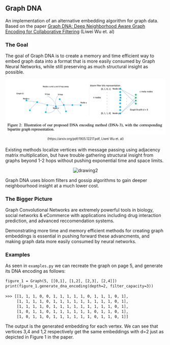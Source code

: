 ## Graph DNA

An implementation of an alternative embedding algorithm for graph data.
Based on the paper [Graph DNA: Deep Neighborhood Aware Graph Encoding for Collaborative Filtering](https://arxiv.org/pdf/1905.12217.pdf) (Liwei Wu et. al)

### The Goal


The goal of Graph DNA is to create a memory and time efficient way to embed graph data into a format that is more easily consumed by Graph Neural Networks, while still preserving as much structural insight as possible. 

<p align="center">
  <img src="/dna_demo.png" alt="drawing1" width="600"/>
  <br>
  <sub><sup>(https://arxiv.org/pdf/1905.12217.pdf, Liwei Wu et. al)</sup></sub>
</p>

Existing methods localize vertices with message passing using adjacency matrix multiplication, but have trouble gathering structural insight
from graphs beyond 1-2 hops without pushing exponential time and space limits. 

<p align="center">
  <img src="https://www.outsystems.com/blog/-/media/images/blog/posts/graph-neural-networks/nn-gif-5.gif?h=393&w=750&updated=20190809155049" alt="drawing2" width="500"/>
</p>

Graph DNA uses bloom filters and gossip algorithms to gain deeper neighbourhood insight at a much lower cost.

### The Bigger Picture

Graph Convolutional Networks are extremely powerful tools in biology, social networks & eCommerce with applications including 
drug interaction prediction, and advanced reccomendation systems. 

Demonstrating more time and memory efficient methods for creating graph embeddings is essential in pushing forward these advancments,
and making graph data more easily consumed by neural networks. 


### Examples

As seen in `examples.py` we can recreate the graph on page 5, and generate its DNA encoding as follows:
  
  ```
  figure_1 = Graph(5, [[0,1], [1,2], [2,3], [2,4]])
  print(figure_1.generate_dna_encoding(depth=2, filter_capacity=3))
  
  >>> [[1, 1, 1, 0, 0, 1, 1, 1, 1, 1, 0, 1, 1, 1, 0, 1], 
       [1, 1, 1, 1, 0, 1, 1, 1, 1, 1, 1, 1, 1, 1, 0, 1], 
       [1, 1, 1, 1, 0, 1, 1, 1, 1, 1, 1, 1, 1, 1, 0, 1], 
       [1, 0, 1, 1, 0, 1, 1, 1, 1, 1, 1, 0, 1, 1, 0, 1], 
       [1, 0, 1, 1, 0, 1, 1, 1, 1, 1, 1, 0, 1, 1, 0, 1]]
  ```
  
The output is the generated embedding for each vertex. We can see that vertices 3,4 and 1,2 respectively get the same embeddings with d=2 just as depicted in Figure 1 in the paper.

